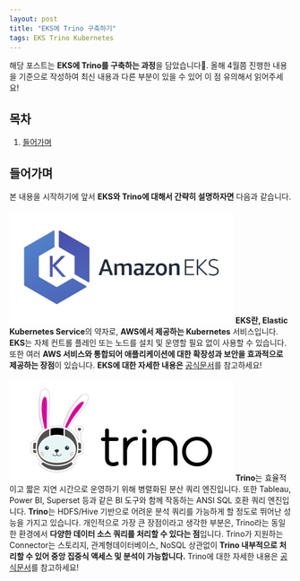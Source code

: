 ```yaml
---
layout: post
title: "EKS에 Trino 구축하기"
tags: EKS Trino Kubernetes
---
```

해당 포스트는 **EKS에 Trino를 구축하는 과정**을 담았습니다🤗. 올해 4월쯤 진행한 내용을 기준으로 작성하여 최신 내용과 다른 부분이 있을 수 있어 이 점 유의해서 읽어주세요!
## 목차
1. [들어가며](#들어가며)

## 들어가며
본 내용을 시작하기에 앞서 **EKS와 Trino에 대해서 간략히 설명하자면** 다음과 같습니다.
<br/><br/>
<img src = "/post_images/eks-on-trino-part1/amazon_eks.png" width="400" height=auto>
**EKS란, Elastic Kubernetes Service**의 약자로, **AWS에서 제공하는 Kubernetes** 서비스입니다. 
**EKS**는 자체 컨트롤 플레인 또는 노드를 설치 및 운영할 필요 없이 사용할 수 있습니다. 
또한 여러 **AWS 서비스와 통합되어 애플리케이션에 대한 확장성과 보안을 효과적으로 제공하는 장점**이 있습니다.
**EKS에 대한 자세한 내용은** [공식문서](https://docs.aws.amazon.com/ko_kr/eks/latest/userguide/what-is-eks.html)를 참고하세요!
<br/><br/>
<img src = "/post_images/eks-on-trino-part1/trino.png" width="400" height=auto>
**Trino**는 효율적이고 짧은 지연 시간으로 운영하기 위해 병렬화된 분산 쿼리 엔진입니다. 
또한 Tableau, Power BI, Superset 등과 같은 BI 도구와 함께 작동하는 ANSI SQL 호환 쿼리 엔진입니다.
**Trino**는 HDFS/Hive 기반으로 어려운 분석 쿼리를 가능하게 할 정도로 뛰어난 성능을 가지고 있습니다.
개인적으로 가장 큰 장점이라고 생각한 부분은, Trino라는 동일한 환경에서 **다양한 데이터 소스 쿼리를 처리할 수 있다는 점**입니다.
Trino가 지원하는 Connector는 스토리지, 관계형데이터베이스, NoSQL 상관없이 **Trino 내부적으로 처리할 수 있어 중앙 집중식 액세스 및 분석이 가능합니다.**
Trino에 대한 자세한 내용은 [공식문서](https://trino.io/)를 참고하세요!